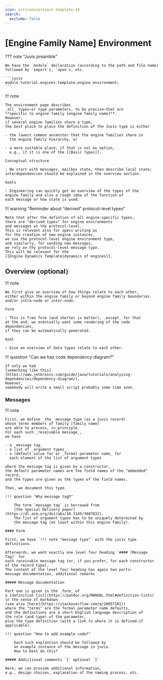 ```yaml
---
icon: octicons/project-template-24
search:
  exclude: false
---
```


# [Engine Family Name] Environment

??? note "Juvix preamble"

    We have the `module` declaration (according to the path and file name)
    followed by `import`s, `open`s, etc.

    ```juvix
    module tutorial.engines.template.engine_environment;
    ```

!!! note

    The environment page describes
    _all_ types—or type parameters, to be precise—that are
    **specific to engine family [engine family name]**.
    However,
    if several engine families share a type,
    the best place to place the definition of the Juvix type is either

    - the lowest common ancenstor that the engine families share in
      the engine family hierarchy, or

    - a more suitable place, if that is not an option,
      e.g., if it is one of the [[Basic Types]].

    Conceptual structure

    : We start with messages, mailbox state, then describe local state;
    interdependencies should be explained in the overview section.

    Goals

    : Engineering can quickly get an overview of the types of the
    engine family and also a rough idea of the function of
    each message or how state is used.


!!! warning "Reminder about “derived” protocol-level types"

    Note that after the defintion of all engine-specific types,
    there are "derived types" for engine environments
    and messages at the protocol-level.
    This is relevant also for specs writing as
    for the creation of new engine instances,
    we use the protocol-level engine environment type,
    and similarly, for sending new messages,
    we rely on thy protocol-level message type.
    This will be relevant for the
    [[Engine Dynamics Template|dynamics of engines]].

## Overview `{`optional`}`

!!! note

    We first give an overview of how things relate to each other,
    either within the engine family or beyond engine family boundaries    
    and/or intra-node or inter-node.
    
    Form

    : This is free form (and shorter is better), _except_ for that
    at the end, we eventually want some rendering of the code dependencies,
    if they can be automatically generated.

    Goal

    : Give an overview of data types relate to each other.

!!! question "Can we haz code dependency diagram?"

    If only we had
    [something like this](https://www.jetbrains.com/guide/java/tutorials/analyzing-dependencies/dependency-diagram/).
    However,
    somebody will write a small script probably some time soon. 


### Messages

!!! note

    First, we define _the_ message type (as a juvix record)
    whose terms members of family [family name]
    are able to process, in principle.
    For each such _receivable message_,
    we have

    - a _message tag_
    - a list of _argument types_
    - a (default value for a) _formal parameter name_ for
      each element of the list of argument types

    where the message tag is given by a constructor,
    the default parameter names are the field names of the "embedded" record,
    and the types are given as the types of the field names.

    Then, we document this type.
    
    !!! question "Why message tag⁈"

        The term `message tag` is borrowed from
        [the Special Delivery paper](https://dl.acm.org/doi/abs/10.1145/3607832).
        The list of argument types has to be uniquely determined by
        the message tag (at least within this engine family).

    #### Form

    First, we have `!!! note "message type"` with the juvix type definitions.

    Afterwards, we want exactly one level four heading `#### [Message Tag]` for
    each receivable message tag (or, if you prefer, for each constructor of the record type).
    The content of the level four heading has again two parts:
    message documentation, additional remarks

    ##### Message documentation

    Part one is given in the _form_ of
    a [definition list](https://pandoc.org/MANUAL.html#definition-lists)
    in the sense of markdown
    (see also [here](https://stackoverflow.com/q/28057101))
    where the "terms" are the formal parameter name defaults,
    and the definitions are a short English language description of
    the role (and type) of the parameter,
    plus the type definition (with a link to where it is defined—if applicable).

    !!! question "How to add example code?" 

        Each such explantion should be followed by
        an example instance of the message in juvix.
        How to best do this?

    ##### Addiitional comments `{` optional `}`

    Here, we can provide additional information,
    e.g., design choices, explanation of the naming process, etc.

<!--
!!! question "ᚦ: _Is this the right spoto for the Juvix code?_"

    The given option is in response to our dear engineers.
    Other options would be

    - collapsed at the top
    - uncollapsed at the bottom

    One downside of the very succinct record type is
    that the definition becomes "monolithic".

    ??? note "In an ideal world ..."

        If only the record type would be generated out of the markdown
        (also checking, that the markdown adheres to the template ...),
        but then we would need the type definitions for the parameters
        ...
-->


